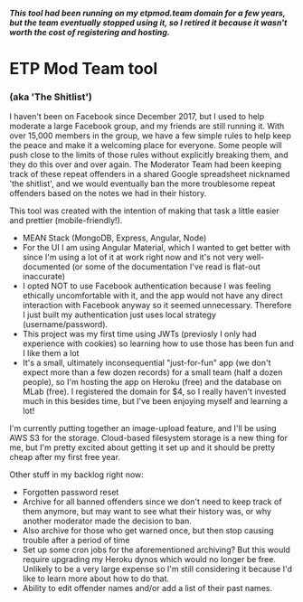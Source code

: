 ***This tool had been running on my etpmod.team domain for a few years, but the team eventually stopped using it, so I retired it because it wasn't worth the cost of registering and hosting.***
 
# ETP Mod Team tool
### (aka 'The Shitlist')

I haven't been on Facebook since December 2017, but I used to help moderate a large Facebook group, and my friends are still running it. With over 15,000 members in the group, we have a few simple rules to help keep the peace and make it a welcoming place for everyone. Some people will push close to the limits of those rules without explicitly breaking them, and they do this over and over again. The Moderator Team had been keeping track of these repeat offenders in a shared Google spreadsheet nicknamed 'the shitlist', and we would eventually ban the more troublesome repeat offenders based on the notes we had in their history.

This tool was created with the intention of making that task a little easier and prettier (mobile-friendly!). 

* MEAN Stack (MongoDB, Express, Angular, Node) 
* For the UI I am using Angular Material, which I wanted to get better with since I'm using a lot of it at work right now and it's not very well-documented (or some of the documentation I've read is flat-out inaccurate)
* I opted NOT to use Facebook authentication because I was feeling ethically uncomfortable with it, and the app would not have any direct interaction with Facebook anyway so it seemed unnecessary. Therefore I just built my authentication just uses local strategy (username/password).
* This project was my first time using JWTs (previosly I only had experience with cookies) so learning how to use those has been fun and I like them a lot
* It's a small, ultimately inconsequential "just-for-fun" app (we don't expect more than a few dozen records) for a small team (half a dozen people), so I'm hosting the app on Heroku (free) and the database on MLab (free). I registered the domain for $4, so I really haven't invested much in this besides time, but I've been enjoying myself and learning a lot!

I'm currently putting together an image-upload feature, and I'll be using AWS S3 for the storage. Cloud-based filesystem storage is a new thing for me, but I'm pretty excited about getting it set up and it should be pretty cheap after my first free year.

Other stuff in my backlog right now:
* Forgotten password reset
* Archive for all banned offenders since we don't need to keep track of them anymore, but may want to see what their history was, or why another moderator made the decision to ban.
* Also archive for those who get warned once, but then stop causing trouble after a period of time
* Set up some cron jobs for the aforementioned archiving? But this would require upgrading my Heroku dynos which would no longer be free. Unlikely to be a very large expense so I'm still considering it because I'd like to learn more about how to do that.
* Ability to edit offender names and/or add a list of their past names.
